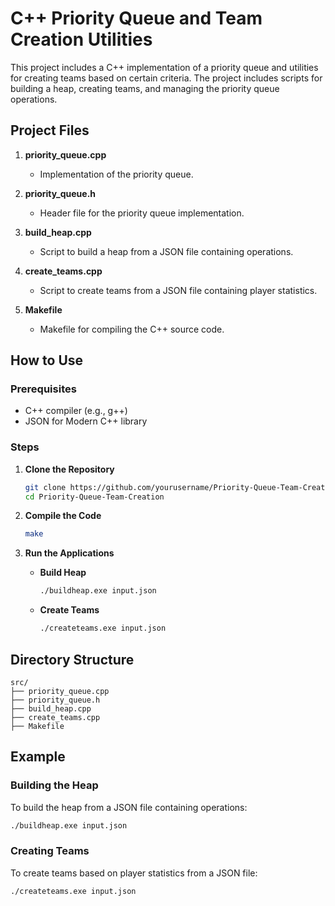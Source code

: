 # C++ Priority Queue and Team Creation Utilities

This project includes a C++ implementation of a priority queue and utilities for creating teams based on certain criteria. The project includes scripts for building a heap, creating teams, and managing the priority queue operations.

## Project Files

1. **priority_queue.cpp**
   - Implementation of the priority queue.

2. **priority_queue.h**
   - Header file for the priority queue implementation.

3. **build_heap.cpp**
   - Script to build a heap from a JSON file containing operations.

4. **create_teams.cpp**
   - Script to create teams from a JSON file containing player statistics.

5. **Makefile**
   - Makefile for compiling the C++ source code.

## How to Use

### Prerequisites

- C++ compiler (e.g., g++)
- JSON for Modern C++ library

### Steps

1. **Clone the Repository**

   ```sh
   git clone https://github.com/yourusername/Priority-Queue-Team-Creation.git
   cd Priority-Queue-Team-Creation
   ```

2. **Compile the Code**

   ```sh
   make
   ```

3. **Run the Applications**

   - **Build Heap**
     ```sh
     ./buildheap.exe input.json
     ```

   - **Create Teams**
     ```sh
     ./createteams.exe input.json
     ```

## Directory Structure

```
src/
├── priority_queue.cpp
├── priority_queue.h
├── build_heap.cpp
├── create_teams.cpp
├── Makefile
```

## Example

### Building the Heap

To build the heap from a JSON file containing operations:

```sh
./buildheap.exe input.json
```

### Creating Teams

To create teams based on player statistics from a JSON file:

```sh
./createteams.exe input.json